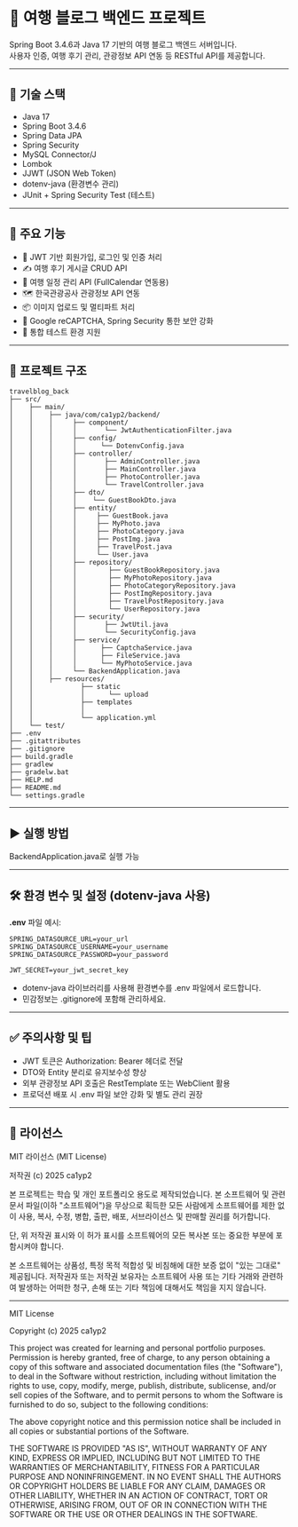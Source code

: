 # 🧳 여행 블로그 백엔드 프로젝트

Spring Boot 3.4.6과 Java 17 기반의 여행 블로그 백엔드 서버입니다.  
사용자 인증, 여행 후기 관리, 관광정보 API 연동 등 RESTful API를 제공합니다.

---

## 🔧 기술 스택

- Java 17
- Spring Boot 3.4.6
- Spring Data JPA
- Spring Security
- MySQL Connector/J
- Lombok
- JJWT (JSON Web Token)
- dotenv-java (환경변수 관리)
- JUnit + Spring Security Test (테스트)

---

## 🌟 주요 기능

- 🔐 JWT 기반 회원가입, 로그인 및 인증 처리
- ✍️ 여행 후기 게시글 CRUD API
- 📅 여행 일정 관리 API (FullCalendar 연동용)
- 🗺️ 한국관광공사 관광정보 API 연동
- 📦 이미지 업로드 및 멀티파트 처리
- 🔐 Google reCAPTCHA, Spring Security 통한 보안 강화
- 🧪 통합 테스트 환경 지원

---

## 📁 프로젝트 구조

```
travelblog_back
├── src/
│    ├── main/
│    │    ├── java/com/ca1yp2/backend/
│    │    │     ├── component/
│    │    │     │       └── JwtAuthenticationFilter.java
│    │    │     ├── config/
│    │    │     │      └── DotenvConfig.java
│    │    │     ├── controller/
│    │    │     │       ├── AdminController.java
│    │    │     │       ├── MainController.java
│    │    │     │       ├── PhotoController.java
│    │    │     │       └── TravelController.java
│    │    │     ├── dto/
│    │    │     │    └── GuestBookDto.java
│    │    │     ├── entity/
│    │    │     │     ├── GuestBook.java
│    │    │     │     ├── MyPhoto.java
│    │    │     │     ├── PhotoCategory.java
│    │    │     │     ├── PostImg.java
│    │    │     │     ├── TravelPost.java
│    │    │     │     └── User.java
│    │    │     ├── repository/
│    │    │     │        ├── GuestBookRepository.java
│    │    │     │        ├── MyPhotoRepository.java
│    │    │     │        ├── PhotoCategoryRepository.java
│    │    │     │        ├── PostImgRepository.java
│    │    │     │        ├── TravelPostRepository.java
│    │    │     │        └── UserRepository.java
│    │    │     ├── security/
│    │    │     │       ├── JwtUtil.java
│    │    │     │       └── SecurityConfig.java
│    │    │     ├── service/
│    │    │     │      ├── CaptchaService.java
│    │    │     │      ├── FileService.java
│    │    │     │      └── MyPhotoService.java
│    │    │     └── BackendApplication.java
│    │    ├── resources/
│    │            ├── static
│    │            │      └── upload
│    │            ├── templates
│    │            │
│    │            └── application.yml
│    └── test/
├── .env
├── .gitattributes
├── .gitignore
├── build.gradle
├── gradlew
├── gradelw.bat
├── HELP.md
├── README.md
└── settings.gradle
```

---

## ▶️ 실행 방법

BackendApplication.java로 실행 가능

---

## 🛠️ 환경 변수 및 설정 (dotenv-java 사용)
**.env** 파일 예시:

```.env
SPRING_DATASOURCE_URL=your_url
SPRING_DATASOURCE_USERNAME=your_username
SPRING_DATASOURCE_PASSWORD=your_password

JWT_SECRET=your_jwt_secret_key
```
- dotenv-java 라이브러리를 사용해 환경변수를 .env 파일에서 로드합니다.
- 민감정보는 .gitignore에 포함해 관리하세요.

---

## ✅ 주의사항 및 팁
- JWT 토큰은 Authorization: Bearer <token> 헤더로 전달
- DTO와 Entity 분리로 유지보수성 향상
- 외부 관광정보 API 호출은 RestTemplate 또는 WebClient 활용
- 프로덕션 배포 시 .env 파일 보안 강화 및 별도 관리 권장

---

## 📄 라이선스

MIT 라이선스 (MIT License)

저작권 (c) 2025 ca1yp2

본 프로젝트는 학습 및 개인 포트폴리오 용도로 제작되었습니다. 본 소프트웨어 및 관련 문서 파일(이하 "소프트웨어")을 무상으로 획득한 모든 사람에게 소프트웨어를 제한 없이 사용, 복사, 수정, 병합, 출판, 배포, 서브라이선스 및 판매할 권리를 허가합니다.

단, 위 저작권 표시와 이 허가 표시를 소프트웨어의 모든 복사본 또는 중요한 부분에 포함시켜야 합니다.

본 소프트웨어는 상품성, 특정 목적 적합성 및 비침해에 대한 보증 없이 "있는 그대로" 제공됩니다. 저작권자 또는 저작권 보유자는 소프트웨어 사용 또는 기타 거래와 관련하여 발생하는 어떠한 청구, 손해 또는 기타 책임에 대해서도 책임을 지지 않습니다.

---

MIT License

Copyright (c) 2025 ca1yp2

This project was created for learning and personal portfolio purposes. Permission is hereby granted, free of charge, to any person obtaining a copy of this software and associated documentation files (the "Software"), to deal in the Software without restriction, including without limitation the rights to use, copy, modify, merge, publish, distribute, sublicense, and/or sell copies of the Software, and to permit persons to whom the Software is furnished to do so, subject to the following conditions:

The above copyright notice and this permission notice shall be included in all copies or substantial portions of the Software.

THE SOFTWARE IS PROVIDED "AS IS", WITHOUT WARRANTY OF ANY KIND, EXPRESS OR IMPLIED, INCLUDING BUT NOT LIMITED TO THE WARRANTIES OF MERCHANTABILITY, FITNESS FOR A PARTICULAR PURPOSE AND NONINFRINGEMENT. IN NO EVENT SHALL THE AUTHORS OR COPYRIGHT HOLDERS BE LIABLE FOR ANY CLAIM, DAMAGES OR OTHER LIABILITY, WHETHER IN AN ACTION OF CONTRACT, TORT OR OTHERWISE, ARISING FROM, OUT OF OR IN CONNECTION WITH THE SOFTWARE OR THE USE OR OTHER DEALINGS IN THE SOFTWARE.
